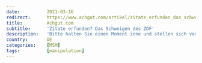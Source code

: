 ```yaml
---
date:          2021-03-16
redirect:      https://www.achgut.com/artikel/zitate_erfunden_das_schweigen_des_zdf
title:         Achgut.com
subtitle:      'Zitate erfunden? Das Schweigen des ZDF'
description:   'Bitte halten Sie einen Moment inne und stellen sich vor, was das ZDF wohl dazu zu sagen haben mag, dass der vom ZDF interviewte, weltweit anerkannte Wissenschaftler Prof. Dr. Prof. E.h. Dr. h. c. Roland Wiesendanger dem ZDF-„Faktenchecker“ vorwirft, sich die ihm in den Mund gelegten Zitate einfach ausgedacht zu haben – just so, wie Spiegel-Reporter Claas Relotius das zu tun pflegte. Aber lesen Sie selbst.'
country:       DE
categories:    [MSM]
tags:          [manipulation]
---
```

